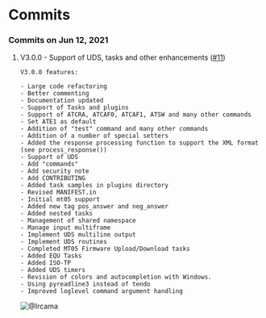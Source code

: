 # Commits

### Commits on Jun 12, 2021

1.  V3.0.0 - Support of UDS, tasks and other enhancements ([#11](https://github.com/Ircama/ELM327-emulator/pull/11))

    ```
    V3.0.0 features:

    - Large code refactoring
    - Better commenting
    - Documentation updated
    - Support of Tasks and plugins
    - Support of ATCRA, ATCAF0, ATCAF1, ATSW and many other commands
    - Set ATE1 as default
    - Addition of "test" command and many other commands
    - Addition of a number of special setters
    - Added the response processing function to support the XML format (see process_response())
    - Support of UDS
    - Add "commands"
    - Add security note
    - Add CONTRIBUTING
    - Added task samples in plugins directory
    - Revised MANIFEST.in
    - Initial mt05 support
    - Added new tag pos_answer and neg_answer
    - Added nested tasks
    - Management of shared namespace
    - Manage input multiframe
    - Implement UDS multiline output
    - Implement UDS routines
    - Completed MT05 Firmware Upload/Download tasks
    - Added EQU Tasks
    - Added ISO-TP
    - Added UDS timers
    - Revision of colors and autocompletion with Windows.
    - Using pyreadline3 instead of tendo
    - Improved loglevel command argument handling
    ```

    ![@Ircama](https://avatars.githubusercontent.com/u/8292987?s=40\&v=4)
